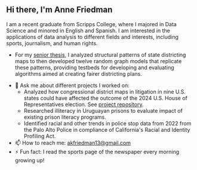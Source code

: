 ## Hi there, I'm Anne Friedman

I am a recent graduate from Scripps College, where I majored in Data Science and minored in English and Spanish. I am interested in the applications of data analysis to different fields and interests, including sports, journalism, and human rights. 

- For my [senior thesis]([url](https://github.com/afr13dman/senior-thesis)), I analyzed structural patterns of state districting maps to then developed twelve random graph models that replicate these patterns, providing testbeds for developing and evaluating algorithms aimed at creating fairer districting plans.
<!--
- ⚾️ For my major capstone, I led the development of a catch probability model that incorporated environmental factors for an MLB team.
-->
- 💬 Ask me about different projects I worked on:
    - Analyzed how congressional district maps in litigation in nine U.S. states could have affected the outcome of the 2024 U.S. House of Representatives election. See [project repository](https://github.com/elemiller31/Math195-Final-Project).
    - Researched illiteracy in Uruguayan prisons to evaluate impact of existing prison literacy programs.
    - Identified racial and other trends in police stop data from 2022 from the Palo Alto Police in compliance of California's Racial and Identity Profiling Act.
- 📫 How to reach me: akfriedman13@gmail.com
- ⚡️ Fun fact: I read the sports page of the newspaper every morning growing up!

<!--
- 🔭 I’m currently working on ...
- 🌱 I’m currently learning ...
-->
